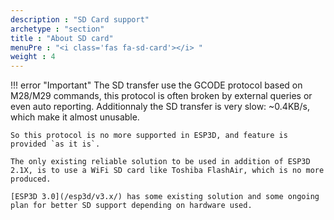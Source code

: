 ```yaml
---
description : "SD Card support"
archetype : "section"
title : "About SD card"
menuPre : "<i class='fas fa-sd-card'></i> "
weight : 4
---
```


!!! error "Important"
    The SD transfer use the GCODE protocol based on M28/M29 commands, this protocol is often broken by external queries or even auto reporting.
    Additionnaly the SD transfer is very slow: ~0.4KB/s, which make it almost unusable.

    So this protocol is no more supported in ESP3D, and feature is provided `as it is`. 

    The only existing reliable solution to be used in addition of ESP3D 2.1X, is to use a WiFi SD card like Toshiba FlashAir, which is no more produced.

    [ESP3D 3.0](/esp3d/v3.x/) has some existing solution and some ongoing plan for better SD support depending on hardware used. 
